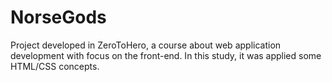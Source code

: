# NorseGods
Project developed in ZeroToHero, a course about web application development with focus on the front-end. In this study, it was applied some HTML/CSS concepts.
